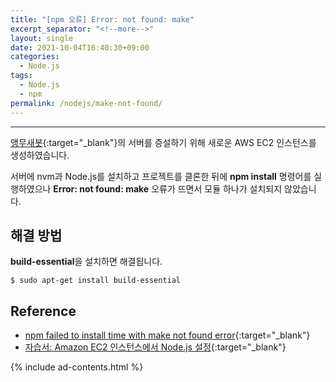 ```yaml
---
title: "[npm 오류] Error: not found: make"
excerpt_separator: "<!--more-->"
layout: single
date: 2021-10-04T16:40:30+09:00
categories:
  - Node.js
tags:
  - Node.js
  - npm
permalink: /nodejs/make-not-found/
---
```

---
[앵무새봇](https://koreanbots.dev/bots/795333228662751253){:target="_blank"}의 서버를 증설하기 위해 새로운 AWS EC2 인스턴스를 생성하였습니다.

서버에 nvm과 Node.js를 설치하고 프로젝트를 클론한 뒤에 **npm install** 명령어를 실행하였으나 **Error: not found: make** 오류가 뜨면서 모듈 하나가 설치되지 않았습니다.

<!--more-->

## 해결 방법
**build-essential**을 설치하면 해결됩니다.

```
$ sudo apt-get install build-essential
```

## Reference
* [npm failed to install time with make not found error](https://stackoverflow.com/questions/14772508/npm-failed-to-install-time-with-make-not-found-error){:target="_blank"}
* [자습서: Amazon EC2 인스턴스에서 Node.js 설정](https://docs.aws.amazon.com/ko_kr/sdk-for-javascript/v2/developer-guide/setting-up-node-on-ec2-instance.html){:target="_blank"}

{% include ad-contents.html %}
